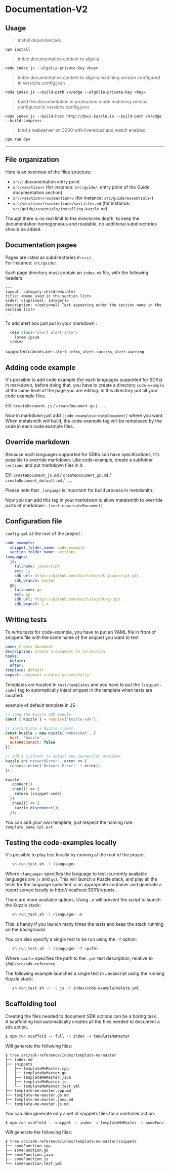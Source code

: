 # Documentation-V2

## Usage

> install dependencies

`npm install`

> index documentation content to algolia

`node index.js --algolia-private-key <key>`

> index documentation content to algolia matching version configured in versions.config.json

`node index.js --build-path /v/edge --algolia-private-key <key>`

> build the documentation in production mode matching version configured in versions.config.json

`node index.js --build-host http://docs.kuzzle.io --build-path /v/edge --build-compress`

> bind a webserver on 3000 with livereload and watch enabled

`npm run dev`

---

## File organization

Here is an overview of the files structure:

- `src/`: documentation entry point
- `src/<section>/` (for instance: `src/guide/`, entry point of the Guide documentation section)
- `src/<section>/<subsection>/` (for instance: `src/guide/essentials/`)
- `src/<section>/<subsection>/<article>.md` (for instance: `src/guide/essentials/installing-kuzzle.md`)

Though there is no real limit to the directories depth, to keep the documentation homogeneous and readable, no additional subdirectories should be added.

## Documentation pages

Pages are listed as subdirectories in `src/`.  
For instance: `src/guide/`.

Each page directory must contain an `index.md` file, with the following headers:

```
---
layout: category-childrens.html
title: <Name used in the section list>
order: <(optional, integer)>
description: <(optional) Text appearing under the section name in the section list>
---
```

To add alert box just put in your markdown :
``` html
  <div class="alert alert-info">
    lorem ipsum
  </div>
```

supported classes are : `alert-infos`, `alert-success`, `alert-warning`


## Adding code example

It's possible to add code example (for each languages supported for SDKs) in markdown, before doing that, you have to create a directory `code-example` at the same level of the page you are editing. In this directory put all your code example files.

EX: `createDocument.js` / `createDocument.go` / `...`

Now in markdown just add `[code-example=createDocument]` where you want. When metalsmith will build, the code-example tag will be remplaced by the code in each code example files.

## Override markdown

Because each languages supported for SDKs can have specifications, It's possible to override markdown.
Like code-example, create a subfolder `sections` and put markdown files in it.

EX: `createDocument_js.md` / `createDocument_go.md` / `createDocument_default.md` / `...`

Please note that `_language` is important for build process in metalsmith.

Now you can add this tag in your markdown to allow metalsmith to override parts of markdown : `[section=createDocument]`

## Configuration file

`config.yml` at the root of the project :

```yaml
code_example:
  snippet_folder_name: code-example
  section_folder_name: sections
languages:
  js:
    fullname: javascript
    ext: js
    sdk_url: https://github.com/kuzzleio/sdk-javascript.git
    sdk_branch: master
  go:
    fullname: go
    ext: go
    sdk_url: https://github.com/kuzzleio/sdk-go.git
    sdk_branch: 1.x
```

## Writing tests

To write tests for code-example, you have to put an YAML file in front of snippets file with the same name of the snippet you want to test

```yaml
name: Create document
description: Create a document in collection
hooks:
  before:
  after:
template: default
expect: document created successfully
```

Templates are located in `test/templates` and you have to put the `[snippet-code]` tag to automatically inject snippet in the template when tests are lauched.

exemple of default template in JS :

```javascript
// load the Kuzzle SDK module
const { Kuzzle } = require('kuzzle-sdk');

// instantiate a Kuzzle client
const kuzzle = new Kuzzle('websocket', {
  host: 'kuzzle',
  autoReconnect: false
});

// add a listener to detect any connection problems
kuzzle.on('networkError', error => {
  console.error('Network Error:' + error);
});

kuzzle
  .connect()
  .then(() => {
    return [snippet-code];
  })
  .then(() => {
    kuzzle.disconnect();
  });
```

You can add your own template, just respect the naming rule : `template_name.tpl.ext`

## Testing the code-examples locally

It's possible to play test locally by running at the root of the project

```bash
   sh run_test.sh -l <language>
```

Where `<language>` specifies the language to test (currently available languages are `js` and `go`). This will launch a Kuzzle stack, and play all the tests for the language specified in an appropriate container and generate a report served locally to http://localhost:3001/reports .

There are more available options. Using `-n` will prevent the script to launch the Kuzzle stack:

```bash
   sh run_test.sh -l <language> -n
```

This is handy if you launch many times the tests and keep the stack running on the background.

You can also specify a single test to be run using the `-f` option:

```bash
   sh run_test.sh -l <language> -f <path>
```

Where `<path>` specifies the path to the `.yml` test description, relative to `$PWD/src/sdk-reference`.

The following example launches a single test in Javascript using the running Kuzzle stack:

```bash
   sh run_test.sh -n -l js -f index/code-example/delete.yml
```

## Scaffolding tool

Creating the files needed to document SDK actions can be a boring task.  
A scaffolding tool automatically creates all the files needed to document a sdk action.  

```bash
$ npm run scaffold -- full -c index -a templateMeMaster
```

Will generate the following files:

```
$ tree src/sdk-reference/index/template-me-master
├── index.md
├── snippets
│   ├── templateMeMaster.cpp
│   ├── templateMeMaster.go
│   ├── templateMeMaster.java
│   ├── templateMeMaster.js
│   └── templateMeMaster.test.yml
├── template-me-master.cpp.md
├── template-me-master.go.md
├── template-me-master.java.md
└── template-me-master.js.md
```

You can also generate only a set of snippets files for a controller action:

```bash
$ npm run scaffold -- snippet -c index -a templateMeMaster -s someFunction
```

Will generate the following files:

```
$ tree src/sdk-reference/index/template-me-master/snippets
├── someFunction.cpp
├── someFunction.go
├── someFunction.java
├── someFunction.js
└── someFunction.test.yml
```
